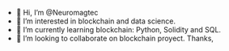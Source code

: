 - 👋 Hi, I’m @Neuromagtec
- 👀 I’m interested in blockchain and data science.
- 🌱 I’m currently learning blockchain: Python, Solidity and SQL.
- 💞️ I’m looking to collaborate on blockchain proyect.
Thanks,

